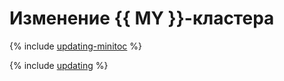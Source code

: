 # Изменение {{ MY }}-кластера


{% include [updating-minitoc](../../_qa/managed-mysql/minitoc/updating.md) %}

{% include [updating](../../_qa/managed-mysql/updating.md) %}
